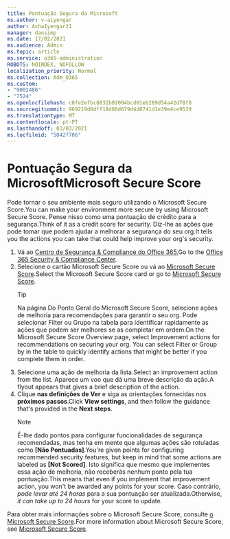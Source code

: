 ```yaml
---
title: Pontuação Segura da Microsoft
ms.author: v-aiyengar
author: AshaIyengar21
manager: dansimp
ms.date: 17/02/2021
ms.audience: Admin
ms.topic: article
ms.service: o365-administration
ROBOTS: NOINDEX, NOFOLLOW
localization_priority: Normal
ms.collection: Adm_O365
ms.custom:
- "9002486"
- "7524"
ms.openlocfilehash: c8fe2efbc8832b02004bcd01eb289d54a42d78f8
ms.sourcegitcommit: 969219d6dff18d86d679d4d8741d1e39e4ce9539
ms.translationtype: MT
ms.contentlocale: pt-PT
ms.lasthandoff: 03/03/2021
ms.locfileid: "50427706"
---
```

# <a name="microsoft-secure-score"></a><span data-ttu-id="8557d-102">Pontuação Segura da Microsoft</span><span class="sxs-lookup"><span data-stu-id="8557d-102">Microsoft Secure Score</span></span>

<span data-ttu-id="8557d-103">Pode tornar o seu ambiente mais seguro utilizando o Microsoft Secure Score.</span><span class="sxs-lookup"><span data-stu-id="8557d-103">You can make your environment more secure by using Microsoft Secure Score.</span></span> <span data-ttu-id="8557d-104">Pense nisso como uma pontuação de crédito para a segurança.</span><span class="sxs-lookup"><span data-stu-id="8557d-104">Think of it as a credit score for security.</span></span> <span data-ttu-id="8557d-105">Diz-lhe as ações que pode tomar que podem ajudar a melhorar a segurança do seu org.</span><span class="sxs-lookup"><span data-stu-id="8557d-105">It tells you the actions you can take that could help improve your org's security.</span></span>

1. <span data-ttu-id="8557d-106">Vá ao [Centro de Segurança & Compliance do Office 365.](https://go.microsoft.com/fwlink/p/?linkid=2077143)</span><span class="sxs-lookup"><span data-stu-id="8557d-106">Go to the [Office 365 Security & Compliance Center](https://go.microsoft.com/fwlink/p/?linkid=2077143).</span></span>
1. <span data-ttu-id="8557d-107">Selecione o cartão Microsoft Secure Score ou vá ao [Microsoft Secure Score](https://go.microsoft.com/fwlink/?linkid=2099589).</span><span class="sxs-lookup"><span data-stu-id="8557d-107">Select the Microsoft Secure Score card or go to [Microsoft Secure Score](https://go.microsoft.com/fwlink/?linkid=2099589).</span></span>
    > [!TIP]
    >  <span data-ttu-id="8557d-108">Na página Do Ponto Geral do Microsoft Secure Score, selecione ações de melhoria para recomendações para garantir o seu org. Pode selecionar Filter ou Grupo na tabela para identificar rapidamente as ações que podem ser melhores se as completar em ordem.</span><span class="sxs-lookup"><span data-stu-id="8557d-108">On the Microsoft Secure Score Overview page, select Improvement actions for recommendations on securing your org. You can select Filter or Group by in the table to quickly identify actions that might be better if you complete them in order.</span></span>
1. <span data-ttu-id="8557d-109">Selecione uma ação de melhoria da lista.</span><span class="sxs-lookup"><span data-stu-id="8557d-109">Select an improvement action from the list.</span></span> <span data-ttu-id="8557d-110">Aparece um voo que dá uma breve descrição da ação.</span><span class="sxs-lookup"><span data-stu-id="8557d-110">A flyout appears that gives a brief description of the action.</span></span>
1. <span data-ttu-id="8557d-111">Clique **nas definições de Ver** e siga as orientações fornecidas nos **próximos passos**.</span><span class="sxs-lookup"><span data-stu-id="8557d-111">Click **View settings**, and then follow the guidance that's provided in the **Next steps**.</span></span>
    > [!NOTE]
    > <span data-ttu-id="8557d-112">É-lhe dado pontos para configurar funcionalidades de segurança recomendadas, mas tenha em mente que algumas ações são rotuladas como **[Não Pontuadas]**.</span><span class="sxs-lookup"><span data-stu-id="8557d-112">You're given points for configuring recommended security features, but keep in mind that some actions are labeled as **[Not Scored]**.</span></span> <span data-ttu-id="8557d-113">Isto significa que mesmo que implementes essa ação de melhoria, não receberás nenhum ponto pela tua pontuação.</span><span class="sxs-lookup"><span data-stu-id="8557d-113">This means that even if you implement that improvement action, you won't be awarded any points for your score.</span></span> <span data-ttu-id="8557d-114">Caso contrário, *pode levar até 24 horas* para a sua pontuação ser atualizada.</span><span class="sxs-lookup"><span data-stu-id="8557d-114">Otherwise, *it can take up to 24 hours* for your score to update.</span></span>

<span data-ttu-id="8557d-115">Para obter mais informações sobre o Microsoft Secure Score, consulte [o Microsoft Secure Score](https://go.microsoft.com/fwlink/?linkid=2103077).</span><span class="sxs-lookup"><span data-stu-id="8557d-115">For more information about Microsoft Secure Score, see [Microsoft Secure Score](https://go.microsoft.com/fwlink/?linkid=2103077).</span></span>